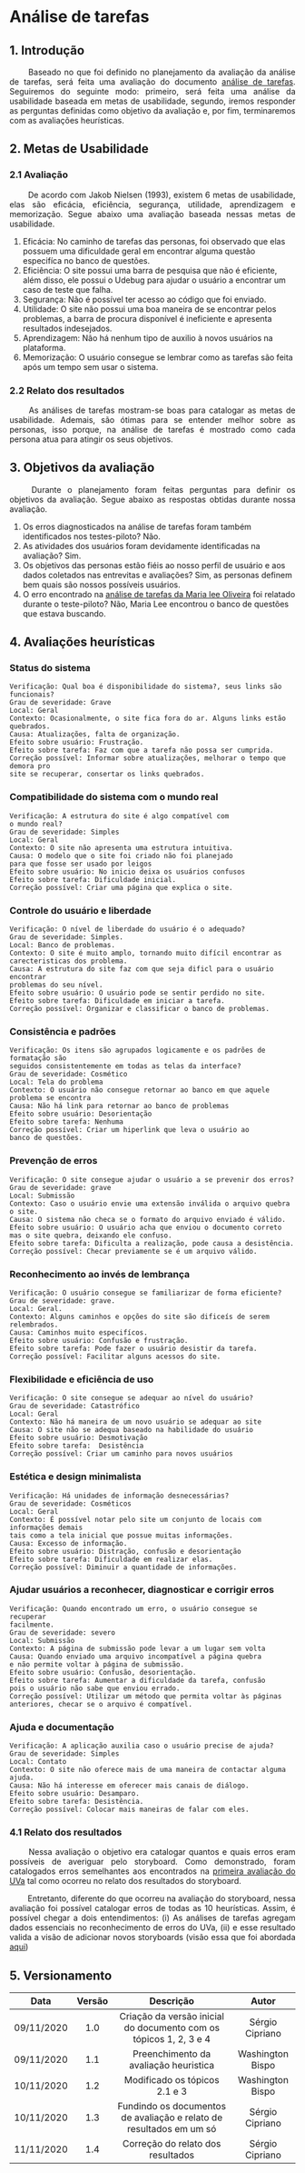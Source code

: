 # Análise de tarefas

## 1. Introdução

<p align="justify"> &emsp;&emsp; Baseado no que foi definido no planejamento da avaliação da análise de tarefas, será feita uma avaliação do documento <a href="https://interacao-humano-computador.github.io/2020.1-UVaJudge/entrega_2/analise_tarefas/">análise de tarefas</a>. Seguiremos do seguinte modo: primeiro, será feita uma análise da usabilidade baseada em metas de usabilidade, segundo, iremos responder as perguntas definidas como objetivo da avaliação e, por fim, terminaremos com as avaliações heurísticas.</p>

## 2. Metas de Usabilidade

### 2.1 Avaliação

<p align="justify"> &emsp;&emsp; De acordo com Jakob Nielsen (1993), existem 6 metas de usabilidade, elas são eficácia, eficiência, segurança, utilidade, aprendizagem e memorização. Segue abaixo uma avaliação baseada nessas metas de usabilidade.</p>

1. Eficácia: No caminho de tarefas das personas, foi observado que elas possuem uma dificuldade geral em 
encontrar alguma questão especifíca no banco de questões.
2. Eficiência:  O site possui uma barra de pesquisa que não é eficiente, além disso, ele possui o Udebug para
ajudar o usuário a encontrar um caso de teste que falha.
3. Segurança: Não é possível ter acesso ao código que foi enviado.
4. Utilidade: O site não possui uma boa maneira de se encontrar pelos problemas, a barra de procura disponível é ineficiente e apresenta resultados indesejados.
5. Aprendizagem: Não há nenhum tipo de auxilio à novos usuários na plataforma.
6. Memorização: O usuário consegue se lembrar como as tarefas são feita após um tempo sem usar o sistema.

### 2.2 Relato dos resultados

<p align="justify"> &emsp;&emsp; As análises de tarefas mostram-se boas para catalogar as metas de usabilidade. Ademais, são ótimas para se entender melhor sobre as personas, isso porque, na análise de tarefas é mostrado como cada persona atua para atingir os seus objetivos.</p>

## 3. Objetivos da avaliação

<p align="justify"> &emsp;&emsp; Durante o planejamento foram feitas perguntas para definir os objetivos da avaliação. Segue abaixo as respostas obtidas durante nossa avaliação.</p>

1. Os erros diagnosticados na análise de tarefas foram também identificados nos testes-piloto? Não.
2. As atividades dos usuários foram devidamente identificadas na avaliação? Sim.
3. Os objetivos das personas estão fiéis ao nosso perfil de usuário e aos dados coletados nas entrevitas e avaliações?  Sim, as personas definem bem quais são nossos possíveis usuários.
4. O erro encontrado na <a href="https://interacao-humano-computador.github.io/2020.1-UVaJudge/entrega_2/analise_tarefas/#321-maria-lee-oliveira">análise de tarefas da Maria lee Oliveira</a> foi relatado durante o teste-piloto? Não, Maria Lee encontrou o banco de questões que estava buscando.

## 4. Avaliações heurísticas

### Status do sistema

```
Verificação: Qual boa é disponibilidade do sistema?, seus links são funcionais?          
Grau de severidade: Grave
Local: Geral               
Contexto: Ocasionalmente, o site fica fora do ar. Alguns links estão quebrados.          
Causa: Atualizações, falta de organização.               
Efeito sobre usuário: Frustração.
Efeito sobre tarefa: Faz com que a tarefa não possa ser cumprida.
Correção possível: Informar sobre atualizações, melhorar o tempo que demora pro 
site se recuperar, consertar os links quebrados.    
```

### Compatibilidade do sistema com o mundo real

```
Verificação: A estrutura do site é algo compatível com
o mundo real?      
Grau de severidade: Simples   
Local: Geral               
Contexto: O site não apresenta uma estrutura intuitiva.            
Causa: O modelo que o site foi criado não foi planejado
para que fosse ser usado por leigos               
Efeito sobre usuário: No inicio deixa os usuários confusos
Efeito sobre tarefa: Dificuldade inicial. 
Correção possível: Criar uma página que explica o site.   
```

### Controle do usuário e liberdade

```
Verificação: O nível de liberdade do usuário é o adequado?          
Grau de severidade: Simples.  
Local: Banco de problemas.               
Contexto: O site é muito amplo, tornando muito difícil encontrar as 
carecteristicas dos problema.             
Causa: A estrutura do site faz com que seja dificl para o usuário encontrar 
problemas do seu nível.               
Efeito sobre usuário: O usuário pode se sentir perdido no site.
Efeito sobre tarefa: Dificuldade em iniciar a tarefa.  
Correção possível: Organizar e classificar o banco de problemas.
```

### Consistência e padrões

```
Verificação: Os itens são agrupados logicamente e os padrões de formatação são
seguidos consistentemente em todas as telas da interface?         
Grau de severidade: Cosmético
Local: Tela do problema               
Contexto: O usuário não consegue retornar ao banco em que aquele
problema se encontra             
Causa: Não há link para retornar ao banco de problemas               
Efeito sobre usuário: Desorientação
Efeito sobre tarefa: Nenhuma 
Correção possível: Criar um hiperlink que leva o usuário ao
banco de questões.   
```

### Prevenção de erros

```
Verificação: O site consegue ajudar o usuário a se prevenir dos erros?          
Grau de severidade: grave   
Local: Submissão              
Contexto: Caso o usuário envie uma extensão inválida o arquivo quebra o site.            
Causa: O sistema não checa se o formato do arquivo enviado é válido.               
Efeito sobre usuário: O usuário acha que enviou o documento correto
mas o site quebra, deixando ele confuso.
Efeito sobre tarefa: Dificulta a realização, pode causa a desistência.  
Correção possível: Checar previamente se é um arquivo válido.   
```

### Reconhecimento ao invés de lembrança

```
Verificação: O usuário consegue se familiarizar de forma eficiente?         
Grau de severidade: grave.
Local: Geral.                
Contexto: Alguns caminhos e opções do site são dificeís de serem
relembrados.            
Causa: Caminhos muito especifícos.               
Efeito sobre usuário: Confusão e frustração.
Efeito sobre tarefa: Pode fazer o usuário desistir da tarefa. 
Correção possível: Facilitar alguns acessos do site.   
```

### Flexibilidade e eficiência de uso

```
Verificação: O site consegue se adequar ao nível do usuário?        
Grau de severidade: Catastrófico  
Local: Geral               
Contexto: Não há maneira de um novo usuário se adequar ao site            
Causa: O site não se adequa baseado na habilidade do usuário                
Efeito sobre usuário: Desmotivação
Efeito sobre tarefa:  Desistência
Correção possível: Criar um caminho para novos usuários  
```

### Estética e design minimalista

```
Verificação: Há unidades de informação desnecessárias?           
Grau de severidade: Cosméticos   
Local: Geral               
Contexto: É possível notar pelo site um conjunto de locais com informações demais
tais como a tela inicial que possue muitas informações.            
Causa: Excesso de informação.               
Efeito sobre usuário: Distração, confusão e desorientação
Efeito sobre tarefa: Dificuldade em realizar elas. 
Correção possível: Diminuir a quantidade de informações. 
```

### Ajudar usuários a reconhecer, diagnosticar e corrigir erros

```
Verificação: Quando encontrado um erro, o usuário consegue se recuperar
facilmente.         
Grau de severidade: severo  
Local: Submissão               
Contexto: A página de submissão pode levar a um lugar sem volta            
Causa: Quando enviado uma arquivo incompatível a página quebra
e não permite voltar à página de submissão.              
Efeito sobre usuário: Confusão, desorientação.
Efeito sobre tarefa: Aumentar a dificuldade da tarefa, confusão
pois o usuário não sabe que enviou errado.
Correção possível: Utilizar um método que permita voltar às páginas 
anteriores, checar se o arquivo é compatível.  
```

### Ajuda e documentação

```
Verificação: A aplicação auxilia caso o usuário precise de ajuda?         
Grau de severidade: Simples  
Local: Contato               
Contexto: O site não oferece mais de uma maneira de contactar alguma ajuda.            
Causa: Não há interesse em oferecer mais canais de diálogo.               
Efeito sobre usuário: Desamparo.
Efeito sobre tarefa: Desistência. 
Correção possível: Colocar mais maneiras de falar com eles.
```

### 4.1 Relato dos resultados

<p align="justify"> &emsp;&emsp; Nessa avaliação o objetivo era catalogar quantos e quais erros eram possíveis de averiguar pelo storyboard. Como demonstrado, foram catalogados erros semelhantes aos encontrados na <a href="https://interacao-humano-computador.github.io/2020.1-UVaJudge/entrega_1/avaliacoes_individuais/avaliacao_uva/">primeira avaliação do UVa</a> tal como ocorreu no relato dos resultados do storyboard.</p>

<p align="justify"> &emsp;&emsp; Entretanto, diferente do que ocorreu na avaliação do storyboard, nessa avaliação foi possível catalogar erros de todas as 10 heurísticas. Assim, é possível chegar a dois entendimentos: (i) As análises de tarefas agregam dados essenciais no reconhecimento de erros do UVa, (ii) e esse resultado valida a visão de adicionar novos storyboards (visão essa que foi abordada <a href="https://interacao-humano-computador.github.io/2020.1-UVaJudge//entrega_5/avaliacao/storyboard/#22-relato-dos-resultados">aqui</a>)</p>

## 5. Versionamento

|Data|Versão|Descrição|Autor|
|:-:|:-:|:-:|:-:|
|09/11/2020|1.0|Criação da versão inicial do documento com os tópicos 1, 2, 3 e 4|Sérgio Cipriano|
|09/11/2020|1.1|Preenchimento da avaliação heuristica|Washington Bispo|
|10/11/2020|1.2|Modificado os tópicos 2.1 e 3|Washington Bispo|
|10/11/2020|1.3|Fundindo os documentos de avaliação e relato de resultados em um só|Sérgio Cipriano|
|11/11/2020|1.4|Correção do relato dos resultados|Sérgio Cipriano|